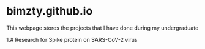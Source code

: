 # bimzty.github.io
This webpage stores the projects that I have done during my undergraduate

1.# Research for Spike protein on SARS-CoV-2 virus
